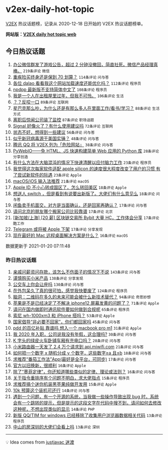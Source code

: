 # v2ex-daily-hot-topic

[V2EX](https://www.v2ex.com/) 热议话题榜，记录从 2020-12-18 日开始的 V2EX 热议话题榜单。

**网站版：[V2EX daily hot topic web](https://realleonardo.github.io/v2ex-daily-hot-topic-web/)**

## 今日热议话题

<!-- TODAY BEGIN -->

1. [办公微信群发了游戏公告，超过 2 分钟没撤回，简直社死。微信产品经理真棒。](https://www.v2ex.com/t/746231) `219条评论` `微信`
1. [重疾险买终身还是保到 70 划算？](https://www.v2ex.com/t/746164) `114条评论` `问与答`
1. [各位 dalao 看看我这个网站加载速度还能优化吗？](https://www.v2ex.com/t/746175) `112条评论` `程序员`
1. [npdpp 最新版不支持简体中文了](https://www.v2ex.com/t/746252) `108条评论` `程序员`
1. [我是一个人在出租屋里过年，但我不可怜。](https://www.v2ex.com/t/746172) `106条评论` `生活`
1. [？？反咬一口](https://www.v2ex.com/t/746267) `89条评论` `互联网`
1. [星巴克那么吵，为什么还是有那么多人在里面工作/看书/学习？](https://www.v2ex.com/t/746322) `88条评论` `生活方式`
1. [离职后惊闻公司装了监控](https://www.v2ex.com/t/746299) `87条评论` `职场话题`
1. [Signal 好像火了？有什么使用建议吗](https://www.v2ex.com/t/746147) `72条评论` `互联网`
1. [状态不好，想得到一些建议](https://www.v2ex.com/t/746170) `56条评论` `问与答`
1. [似乎新冠病毒源于美国实锤？](https://www.v2ex.com/t/746453) `48条评论` `问与答`
1. [腾讯 QQ 将 V2EX 列为「危险网站」](https://www.v2ex.com/t/746297) `38条评论` `问与答`
1. [PyWebIO——免 HTML、JS 快速构建简单 Web 应用的 Python 库](https://www.v2ex.com/t/746349) `28条评论` `分享创造`
1. [有什么方法在大脑混沌的情况下快速清醒以应付脑力工作](https://www.v2ex.com/t/746447) `23条评论` `程序员`
1. [我觉得这次每家软件适配 apple silicon 的速度很大程度改变了用户的习惯 有了尝试新软件的际遇](https://www.v2ex.com/t/746337) `23条评论` `Apple`
1. [macOS/iOS 输入法推荐](https://www.v2ex.com/t/746294) `21条评论` `macOS`
1. [Apple ID 不小心转成国区了，怎么转回美区](https://www.v2ex.com/t/746451) `18条评论` `Apple`
1. [想送人 switch ，但是看到有说要出新版了。大佬们有什么意见么](https://www.v2ex.com/t/746187) `18条评论` `问与答`
1. [闲鱼卖手机面交，对方是当面确认，还是回家再确认？](https://www.v2ex.com/t/746448) `17条评论` `问与答`
1. [请问北京的朋友哪个搬家公司比较靠谱](https://www.v2ex.com/t/746354) `17条评论` `北京`
1. [[新加坡/上海] [20 薪] 区块链交易所 Bybit 大量 HC，工作体会分享](https://www.v2ex.com/t/746351) `17条评论` `酷工作`
1. [Telegram 或将被 Apple 下架](https://www.v2ex.com/t/746280) `17条评论` `分享发现`
1. [现在最好的 Mac 远程桌面解决方案是什么？](https://www.v2ex.com/t/746238) `16条评论` `macOS`

数据更新于 2021-01-20 07:11:48

<!-- TODAY END -->

### 昨日热议话题

<!-- YESTERDAY BEGIN -->

1. [亲戚问薪资问存款，该怎么不伤面子的情况下不说](https://www.v2ex.com/t/745835) `143条评论` `问与答`
1. [谨慎购买小米产品](https://www.v2ex.com/t/745792) `138条评论` `分享发现`
1. [公交车上你会让座吗](https://www.v2ex.com/t/745882) `130条评论` `问与答`
1. [在外包呆久了真的很可怕，感觉我快要废了](https://www.v2ex.com/t/745772) `124条评论` `程序员`
1. [脑洞：二维码在多久的未来可能会被什么新技术替代？](https://www.v2ex.com/t/745891) `94条评论` `奇思妙想`
1. [苹果是不是已经决定了不解决 iphone12 屏幕发黄的问题了？](https://www.v2ex.com/t/745763) `71条评论` `Apple`
1. [请问在国内做即时通讯软件要如何做到合规呢](https://www.v2ex.com/t/745797) `65条评论` `程序员`
1. [索尼 wh-1000xm3 和 iPhone 搭吗？](https://www.v2ex.com/t/745788) `53条评论` `Apple`
1. [国家倡导“非必要不回家”，你们都回家吗](https://www.v2ex.com/t/745791) `45条评论` `问与答`
1. [pdd 的百亿补贴 靠谱吗 想入一个 macbook pro m1](https://www.v2ex.com/t/745966) `31条评论` `Apple`
1. [我 2020 年入职，公司说我没有年假，这合理吗?](https://www.v2ex.com/t/746028) `30条评论` `问与答`
1. [K 字头的绿皮火车卧铺车厢有充电口吗？](https://www.v2ex.com/t/745990) `28条评论` `问与答`
1. [小米路由器一天发了 2.4 万个请求到 api.miwifi.com](https://www.v2ex.com/t/746094) `21条评论` `问与答`
1. [如何把一个数字 x 随机分成 y 个数字，这些数字≥a 且≤b](https://www.v2ex.com/t/745915) `18条评论` `问与答`
1. [求推荐“番茄工作法”App(最好是全平台，可同步)](https://www.v2ex.com/t/745774) `17条评论` `问与答`
1. [官方以旧换新，很顺利](https://www.v2ex.com/t/745776) `16条评论` `Apple`
1. [除了“墨菲定律”，你还知道哪些类似的定律、理论或法则？](https://www.v2ex.com/t/745775) `16条评论` `问与答`
1. [关于指令重排序有个问题不明白，求大佬指点](https://www.v2ex.com/t/746080) `15条评论` `程序员`
1. [求推荐搞个迷你机装黑苹果纯做开发用](https://www.v2ex.com/t/745946) `15条评论` `Apple`
1. [10k 预算这个装机可还行](https://www.v2ex.com/t/745959) `14条评论` `问与答`
1. [遇到一个问题，有一个开源的系统，当我做一些操作导致出现 bug 时，系统会有一个跳转的提示，但是提示的这段文字在代码中搜不到，请问如何去修改这种呢，不想出现类似的显示](https://www.v2ex.com/t/745880) `14条评论` `PHP`
1. [新版 QQ/TIM for windows 已经移除了收集用户浏览器数据相关代码](https://www.v2ex.com/t/746032) `13条评论` `程序员`
1. [中山的房深圳的大佬们会看上吗](https://www.v2ex.com/t/745948) `13条评论` `深圳`

<!-- YESTERDAY END -->

---

💡 Idea comes from [justjavac 迷渡](https://github.com/justjavac/)
